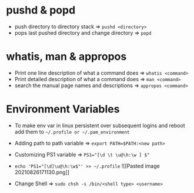 # pushd & popd
- push directory to directory stack => `pushd <directory>`
- pops last pushed directory and change directory => `popd`
# whatis, man & appropos
- Print one line description of what a command does => `whatis <command>`
- Print detailed description of what a command does => `man <command>`
- search the manual page names and descriptions => `appropos <command>`
# Environment Variables
- To make env var in linux persistent over subsequent logins and reboot add them to `~/.profile or ~/.pam_environment`
- Adding path to path variable => `export PATH=$PATH:<new path>`
- Customizing PS1 variable => `PS1="[\d \t \u@\h:\w ] $"`
- `echo 'PS1="[\d]\u@\h:\w$"' >> ~/.profile`
![[Pasted image 20210826171130.png]]

- Change Shell => `sudo chsh -s /bin/<shell type> <username>`